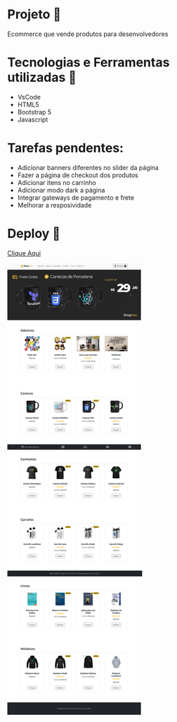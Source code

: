 # Projeto :rocket:
Ecommerce que vende produtos para desenvolvedores

# Tecnologias e Ferramentas utilizadas :robot:
- VsCode
- HTML5
- Bootstrap 5
- Javascript

# Tarefas pendentes:
- Adicionar banners diferentes no slider da página
- Fazer a página de checkout dos produtos
- Adicionar itens no carrinho
- Adicionar modo dark a página
- Integrar gateways de pagamento e frete
- Melhorar a resposividade


# Deploy 🔌

[Clique Aqui](https://gustavogss.github.io/shopdev/)

<img src="https://github.com/gustavogss/shopdev/blob/main/images/site.png"/>
